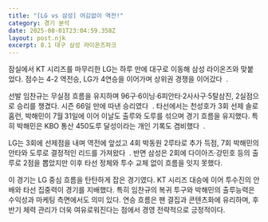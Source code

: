 ```yaml
---
title: "[LG vs 삼성] 어김없이 역전!"
category: 경기 분석
date: 2025-08-01T23:04:59.358Z
layout: post.njk
excerpt: 8.1 대구 삼성 라이온즈파크
---
```

잠실에서 KT 시리즈를 마무리한 LG는 하루 만에 대구로 이동해 삼성 라이온즈와 맞붙었다. 점수는 4-2 역전승, LG가 4연승을 이어가며 상위권 경쟁을 이어갔다  .



선발 임찬규는 무실점 흐름을 유지하며 96구·6이닝·6피안타·2사사구·5탈삼진, 2실점으로 승리를 챙겼다. 시즌 66일 만에 따낸 승리였다  . 타선에서는 천성호가 3회 선제 솔로홈런, 박해민이 7월 31일에 이어 이날도 출루와 도루를 섞으며 경기 흐름을 유지했다. 특히 박해민은 KBO 통산 450도루 달성이라는 개인 기록도 겸비했다  .



LG는 3회에 선제점을 내며 역전에 앞섰고 4회 박동원 2루타로 추가 득점, 7회 박해민의 안타와 도루로 결정적인 리드를 가져왔다  . 반면 삼성은 2회에 다이아즈·강민호 등의 출루로 2점을 뽑았지만 이후 타선 정체와 투수 교체 없이 흐름을 잇지 못했다.







이 경기는 LG 중심 흐름을 탄탄하게 잡은 경기였다. KT 시리즈 대승에 이어 투수진의 안배와 타선 집중력이 경기를 지배했다. 특히 임찬규의 복귀 투구와 박해민의 출루능력은 수익성과 마케팅 측면에서도 의미 있다. 연승 흐름은 팬 결집과 콘텐츠화에 유리하며, 후반기 체력 관리가 더욱 여유로워진다는 점에서 경영 전략적으로 긍정적이다.